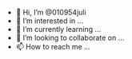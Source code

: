 - 👋 Hi, I’m @010954juli
- 👀 I’m interested in ...
- 🌱 I’m currently learning ...
- 💞️ I’m looking to collaborate on ...
- 📫 How to reach me ...

<!---
010954juli/010954juli is a ✨ special ✨ repository because its `README.md` (this file) appears on your GitHub profile.
You can click the Preview link to take a look at your changes.
--->
